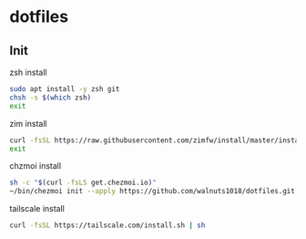 # dotfiles

## Init

zsh install
```bash
sudo apt install -y zsh git
chsh -s $(which zsh)
exit
```

zim install
```zsh
curl -fsSL https://raw.githubusercontent.com/zimfw/install/master/install.zsh | zsh
exit
```

chzmoi install
```zsh
sh -c "$(curl -fsLS get.chezmoi.io)"
~/bin/chezmoi init --apply https://github.com/walnuts1018/dotfiles.git
```

tailscale install
```zsh
curl -fsSL https://tailscale.com/install.sh | sh
```
